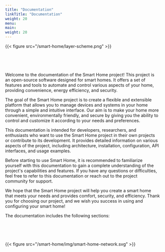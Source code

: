 ```yaml
---
title: "Documentation"
linkTitle: "Documentation"
weight: 20
menu:
main:
weight: 20
---
```


{{< figure src="/smart-home/layer-scheme.png" >}}

&nbsp;

&nbsp;

Welcome to the documentation of the Smart Home project! This project is an open-source software designed for smart
homes. It offers a set of features and tools to automate and control various aspects of your home, providing
convenience, energy efficiency, and security.

The goal of the Smart Home project is to create a flexible and extensible platform that allows you to manage devices and
systems in your home through a simple and intuitive interface. Our aim is to make your home more convenient,
environmentally friendly, and secure by giving you the ability to control and customize it according to your needs and
preferences.

This documentation is intended for developers, researchers, and enthusiasts who want to use the Smart Home project in
their own projects or contribute to its development. It provides detailed information on various aspects of the project,
including architecture, installation, configuration, API interfaces, and usage examples.

Before starting to use Smart Home, it is recommended to familiarize yourself with this documentation to gain a complete
understanding of the project's capabilities and features. If you have any questions or difficulties, feel free to refer
to this documentation or reach out to the project community for support.

We hope that the Smart Home project will help you create a smart home that meets your needs and provides comfort,
security, and efficiency. Thank you for choosing our project, and we wish you success in using and configuring your
smart home!

The documentation includes the following sections:

&nbsp;

&nbsp;

{{< figure src="/smart-home/img/smart-home-network.svg" >}}

&nbsp;

&nbsp;
